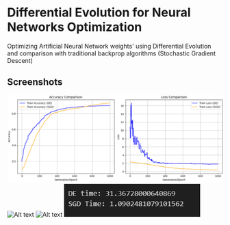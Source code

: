 # Differential Evolution for Neural Networks Optimization
Optimizing Artificial Neural Network weights' using Differential Evolution and comparison with traditional backprop algorithms (Stochastic Gradient Descent)

## Screenshots

![](images/accuracy-loss.png)
![Alt text](images/cm-de)
![Alt text](images/cm-sgd)
![Alt text](images/time-comparison.png)
